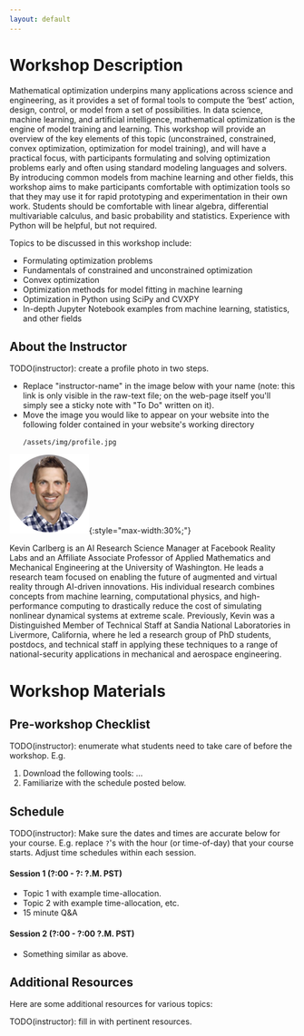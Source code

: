 ```yaml
---
layout: default
---
```


# Workshop Description
Mathematical optimization underpins many applications across science and engineering, as it provides a set of formal tools to compute the ‘best’ action, design, control, or model from a set of possibilities. In data science, machine learning, and artificial intelligence, mathematical optimization is the engine of model training and learning. This workshop will provide an overview of the key elements of this topic (unconstrained, constrained, convex optimization, optimization for model training), and will have a practical focus, with participants formulating and solving optimization problems early and often using standard modeling languages and solvers. By introducing common models from machine learning and other fields, this workshop aims to make participants comfortable with optimization tools so that they may use it for rapid prototyping and experimentation in their own work. Students should be comfortable with linear algebra, differential multivariable calculus, and basic probability and statistics. Experience with Python will be helpful, but not required.

Topics to be discussed in this workshop include:
- Formulating optimization problems
- Fundamentals of constrained and unconstrained optimization
- Convex optimization
- Optimization methods for model fitting in machine learning
- Optimization in Python using SciPy and CVXPY
- In-depth Jupyter Notebook examples from machine learning, statistics, and other fields


## About the Instructor

TODO(instructor): create a profile photo in two steps.

  * Replace "instructor-name" in the image below with your name (note: this link
is only visible in the raw-text file; on the web-page itself you'll simply see a
sticky note with "To Do" written on it).
  * Move the image you would like to appear on your website into the 
    following folder contained in your website's working directory
    ```
    /assets/img/profile.jpg
    ```
![kevin-carlberg](/assets/img/kevin_carlberg.png){:style="max-width:30%;"}

Kevin Carlberg is an AI Research Science Manager at Facebook Reality Labs and an Affiliate Associate Professor of Applied Mathematics and Mechanical Engineering at the University of Washington. He leads a research team focused on enabling the future of augmented and virtual reality through AI-driven innovations. His individual research combines concepts from machine learning, computational physics, and high-performance computing to drastically reduce the cost of simulating nonlinear dynamical systems at extreme scale. Previously, Kevin was a Distinguished Member of Technical Staff at Sandia National Laboratories in Livermore, California, where he led a research group of PhD students, postdocs, and technical staff in applying these techniques to a range of national-security applications in mechanical and aerospace engineering.

# Workshop Materials

## Pre-workshop Checklist
TODO(instructor): enumerate what students need to take care of before the
workshop. E.g.

1. Download the following tools: ...
2. Familiarize with the schedule posted below.

## Schedule
TODO(instructor): Make sure the dates and times are accurate below for your
course. E.g. replace `?`'s with the hour (or time-of-day) 
that your course starts. Adjust time schedules within each session.

#### Session 1 (?:00 - ?: ?.M. PST)
  - Topic 1 with example time-allocation.
  - Topic 2 with example time-allocation, etc.
  - 15 minute Q&A
  
#### Session 2 (?:00 - ?:00 ?.M. PST)
  - Something similar as above.

## Additional Resources

Here are some additional resources for various topics:

TODO(instructor): fill in with pertinent resources.






